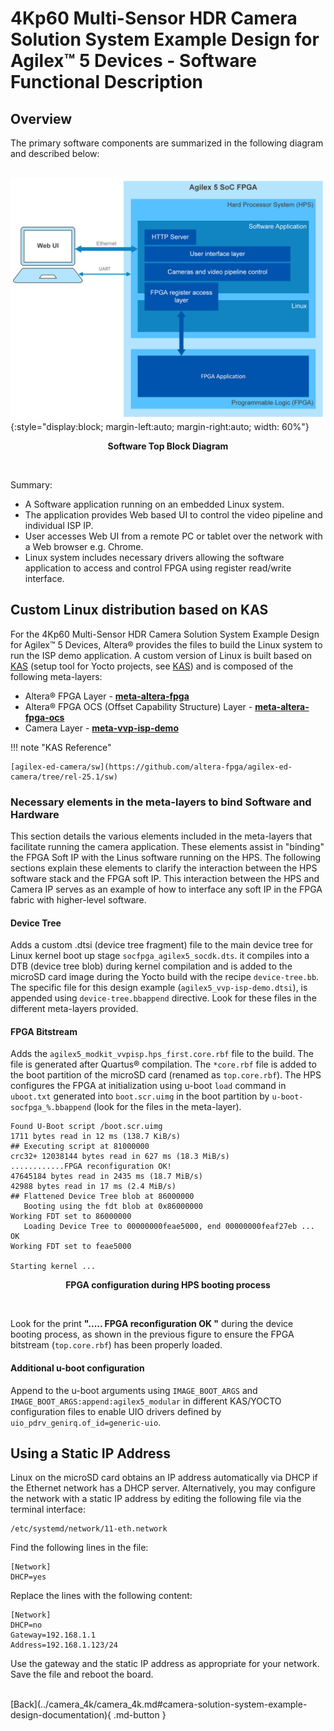 # 4Kp60 Multi-Sensor HDR Camera Solution System Example Design for Agilex™ 5 Devices - Software Functional Description

## Overview

The primary software components are summarized in the following diagram and
described below:
<br/>
<br/>

![top-swm.](./images/SW/VVP_ISP_SW_Top_level.png){:style="display:block; margin-left:auto; margin-right:auto; width: 60%"}
<center markdown="1">

**Software Top Block Diagram**
</center>
<br/>

Summary:

* A Software application running on an embedded Linux system.
* The application provides Web based UI to control the video pipeline and
individual ISP IP.
* User accesses Web UI from a remote PC or tablet over the network with a Web
browser e.g. Chrome.
* Linux system includes necessary drivers allowing the software application to
access and control FPGA using register read/write interface.


## Custom Linux distribution based on KAS

For the 4Kp60 Multi-Sensor HDR Camera Solution System Example Design for
Agilex™ 5 Devices, Altera® provides the files to build the Linux system to run
the ISP demo application. A custom version of Linux is built based on [KAS](https://kas.readthedocs.io/en/latest/)
(setup tool for Yocto projects, see [KAS](https://kas.readthedocs.io/en/latest/)) and is composed of the following
meta-layers:

* Altera® FPGA Layer - **[meta-altera-fpga](https://github.com/altera-fpga/agilex-ed-camera/tree/rel-25.1/sw/meta-altera-fpga)**
* Altera® FPGA OCS (Offset Capability Structure) Layer - **[meta-altera-fpga-ocs](https://github.com/altera-fpga/agilex-ed-camera/tree/rel-25.1/sw/meta-altera-fpga-ocs)**
* Camera Layer - **[meta-vvp-isp-demo](https://github.com/altera-fpga/agilex-ed-camera/tree/rel-25.1/sw/meta-vvp-isp-demo)**



!!! note "KAS Reference"

    [agilex-ed-camera/sw](https://github.com/altera-fpga/agilex-ed-camera/tree/rel-25.1/sw)


### Necessary elements in the meta-layers to bind Software and Hardware

This section details the various elements included in the meta-layers that
facilitate running the camera application. These elements assist in "binding"
the FPGA Soft IP with the Linus software running on the HPS. The following
sections explain these elements to clarify the interaction between the HPS
software stack and the FPGA soft IP. This interaction between the HPS and
Camera IP serves as an example of how to interface any soft IP in the FPGA
fabric with higher-level software.


#### Device Tree

Adds a custom .dtsi (device tree fragment) file to the main device tree for
Linux kernel boot up stage `socfpga_agilex5_socdk.dts`. it compiles into a DTB
(device tree blob) during kernel compilation and is added to the microSD card
image during the Yocto build with the recipe `device-tree.bb`. The specific
file for this design example (`agilex5_vvp-isp-demo.dtsi`), is appended using
`device-tree.bbappend` directive. Look for these files in the different
meta-layers provided.
<br/>

#### FPGA Bitstream

Adds the `agilex5_modkit_vvpisp.hps_first.core.rbf` file to the build. The file
is generated after Quartus® compilation. The `*core.rbf` file is added to the
boot partition of the microSD card (renamed as `top.core.rbf`). The HPS
configures the FPGA at initialization using u-boot `load` command in
`uboot.txt` generated into `boot.scr.uimg` in the boot partition by 
`u-boot-socfpga_%.bbappend` (look for the files in the meta-layer).
<br/>

``` #5
Found U-Boot script /boot.scr.uimg
1711 bytes read in 12 ms (138.7 KiB/s)
## Executing script at 81000000
crc32+ 12038144 bytes read in 627 ms (18.3 MiB/s)
............FPGA reconfiguration OK!
47645184 bytes read in 2435 ms (18.7 MiB/s)
42988 bytes read in 17 ms (2.4 MiB/s)
## Flattened Device Tree blob at 86000000
   Booting using the fdt blob at 0x86000000
Working FDT set to 86000000
   Loading Device Tree to 00000000feae5000, end 00000000feaf27eb ... OK
Working FDT set to feae5000

Starting kernel ...
```
<center markdown="1">

**FPGA configuration during HPS booting process**
</center>
<br/>

Look for the print **"..... FPGA reconfiguration OK "** during the device booting
process, as shown in the previous figure to ensure the FPGA bitstream (`top.core.rbf`)
has been properly loaded.


#### Additional u-boot configuration

Append to the u-boot arguments using `IMAGE_BOOT_ARGS` and
`IMAGE_BOOT_ARGS:append:agilex5_modular` in different KAS/YOCTO configuration
files to enable UIO drivers defined by `uio_pdrv_genirq.of_id=generic-uio`.
<br/>


## Using a Static IP Address

Linux on the microSD card obtains an IP address automatically via DHCP if the
Ethernet network has a DHCP server. Alternatively, you may configure the
network with a static IP address by editing the following file via the terminal
interface:
<br/>

```
/etc/systemd/network/11-eth.network
```

Find the following lines in the file:
```
[Network]
DHCP=yes
```

Replace the lines with the following content:
```
[Network]
DHCP=no
Gateway=192.168.1.1
Address=192.168.1.123/24
```

Use the gateway and the static IP address as appropriate for your network. Save
the file and reboot the board.
<br/>

<br/>
[Back](../camera_4k/camera_4k.md#camera-solution-system-example-design-documentation){ .md-button }
<br/>



[4Kp60 Multi-Sensor HDR Camera Solution System Example Design for Agilex™ 5 Devices]: https://altera-fpga.github.io/rel-25.1/embedded-designs/agilex-5/e-series/modular/camera/camera_4k
[Agilex™ 5 E-Series Modular Development Board GSRD User Guide (25.1)]: https://altera-fpga.github.io/rel-25.1/embedded-designs/agilex-5/e-series/modular/gsrd/ug-gsrd-agx5e-modular/



[Hard Processor System Technical Reference Manual: Agilex™ 5 SoCs (25.1)]: https://www.intel.com/content/www/us/en/docs/programmable/814346/25-1/hard-processor-system-technical-reference.html
[NiosV Processor for Altera® FPGA]: https://www.intel.com/content/www/us/en/products/details/fpga/intellectual-property/processors-peripherals/niosv.html
[Agilex™ 5 FPGA E-Series 065B Modular Development Kit]: https://www.intel.com/content/www/us/en/products/details/fpga/development-kits/agilex/a5e065b-modular.html
[Agilex™ 5 FPGA E-Series 065B Modular Development Kit Product Brief]: https://www.intel.com/content/www/us/en/content-details/815178/agilex-5-fpga-e-series-065b-modular-development-kit-product-brief.html


[Win32DiskImager]: https://sourceforge.net/projects/win32diskimager
[7-Zip]: https://www.7-zip.org
[teraterm]: https://github.com/TeraTermProject/teraterm/releases
[putty]: https://www.chiark.greenend.org.uk/~sgtatham/putty/latest.html


[Framos FSM:GO IMX678C Camera Modules]: https://www.framos.com/en/fsmgo
[Wide 110deg HFOV Lens]: https://www.mouser.co.uk/ProductDetail/FRAMOS/FSMGO-IMX678C-M12-L110A-PM-A1Q1?qs=%252BHhoWzUJg4KQkNyKsCEDHw%3D%3D
[Medium 100deg HFOV Lens]: https://www.mouser.co.uk/ProductDetail/FRAMOS/FSMGO-IMX678C-M12-L100A-PM-A1Q1?qs=%252BHhoWzUJg4IesSwD2ACIBQ%3D%3D
[Narrow 54deg HFOV Lens]: https://www.mouser.co.uk/ProductDetail/FRAMOS/FSMGO-IMX678C-M12-L54A-PM-A1Q1?qs=%252BHhoWzUJg4L5yHZulKgVGA%3D%3D
[Framos Tripod Mount Adapter]: https://www.framos.com/en/products/fma-mnt-trp1-4-v1c-26333
[Tripod]: https://thepihut.com/products/small-tripod-for-raspberry-pi-hq-camera
[150mm flex-cable]: https://www.mouser.co.uk/ProductDetail/FRAMOS/FMA-FC-150-60-V1A?qs=GedFDFLaBXGCmWApKt5QIQ%3D%3D&_gl=1*d93qim*_ga*MTkyOTE4MjMxNy4xNzQxMTcwMzQy*_ga_15W4STQT4T*MTc0MTE3MDM0Mi4xLjEuMTc0MTE3MDQ5OS40NS4wLjA
[300mm micro-coax cable]: https://www.mouser.co.uk/ProductDetail/FRAMOS/FFA-MC50-Kit-0.3m?qs=%252BHhoWzUJg4K3LtaE207mhw%3D%3D
[4Kp60 Converter Dongle]: https://www.amazon.co.uk/gp/product/B01M6WK3KU/ref=ppx_yo_dt_b_asin_title_o02_s00?ie=UTF8&psc=1


[VVP IP Suite, VVP Tone Mapping Operator (TMO) IP, VVP Warp IP, and 3D LUT IP]: https://www.intel.com/content/www/us/en/products/details/fpga/intellectual-property/dsp/video-vision-processing-suite.html
[MIPI DPHY IP and MIPI CSI-2 IP]: https://www.intel.com/content/www/us/en/products/details/fpga/intellectual-property/interface-protocols/mipi-d-phy.html#tab-blade-1-3
[Nios® V Processor]: https://www.intel.com/content/www/us/en/products/details/fpga/intellectual-property/processors-peripherals/niosv/glossy.html


[Altera® Quartus® Prime Pro Edition version 25.1 Linux]: https://www.intel.com/content/www/us/en/software-kit/851652/intel-quartus-prime-pro-edition-design-software-version-25-1-for-linux.html
[Altera® Quartus® Prime Pro Edition version 25.1 Windows]: https://www.intel.com/content/www/us/en/software-kit/851653/intel-quartus-prime-pro-edition-design-software-version-25-1-for-windows.html




[User flow 1]: ../camera_4k/camera_4k.md#pre-requisites
[User flow 2]: ../camera_4k_resources/flow2-sof-mdt.md
[User flow 3]: ../camera_4k_resources/flow3-rbf-mdt.md



[https://github.com/altera-fpga/agilex-ed-camera]: https://github.com/altera-fpga/agilex-ed-camera
[https://github.com/altera-fpga/modular-design-toolkit]: https://github.com/altera-fpga/modular-design-toolkit
[meta-altera-fpga]: https://github.com/altera-fpga/agilex-ed-camera/tree/rel-25.1/sw/meta-altera-fpga
[meta-altera-fpga-ocs]: https://github.com/altera-fpga/agilex-ed-camera/tree/rel-25.1/sw/meta-altera-fpga-ocs
[meta-vvp-isp-demo]: https://github.com/altera-fpga/agilex-ed-camera/tree/rel-25.1/sw/meta-vvp-isp-demo
[agilex-ed-camera/sw]: https://github.com/altera-fpga/agilex-ed-camera/tree/rel-25.1/sw



[Release Tag]: https://github.com/altera-fpga/agilex-ed-camera/releases/tag/rel-25.1
[https://github.com/altera-fpga/agilex-ed-camera/releases/tag/rel-25.1]: https://github.com/altera-fpga/agilex-ed-camera/releases/tag/rel-25.1
[hps-first-vvp-isp-demo-image-agilex5_mk_a5e065bb32aes1.wic.gz]: https://github.com/altera-fpga/agilex-ed-camera/releases/download/rel-25.1/hps-first-vvp-isp-demo-image-agilex5_mk_a5e065bb32aes1.wic.gz
[fpga-first-vvp-isp-demo-image-agilex5_mk_a5e065bb32aes1.wic.gz]: https://github.com/altera-fpga/agilex-ed-camera/releases/download/rel-25.1/fpga-first-vvp-isp-demo-image-agilex5_mk_a5e065bb32aes1.wic.gz
[fsbl_agilex5_modkit_vvpisp_time_limited.sof]: https://github.com/altera-fpga/agilex-ed-camera/releases/download/rel-25.1/fsbl_agilex5_modkit_vvpisp_time_limited.sof
[top.core.jic]: https://github.com/altera-fpga/agilex-ed-camera/releases/download/rel-25.1/top.core.jic
[top.core.rbf]: https://github.com/altera-fpga/agilex-ed-camera/releases/download/rel-25.1/top.core.rbf



[AGX_5E_Modular_Devkit_ISP_FF_RD.xml]: https://github.com/altera-fpga/agilex-ed-camera/blob/rel-25.1/AGX_5E_Altera_Modular_Dk_ISP_designs/AGX_5E_Modular_Devkit_ISP_FF_RD.xml
[AGX_5E_Modular_Devkit_ISP_RD.xml]: https://github.com/altera-fpga/agilex-ed-camera/blob/rel-25.1/AGX_5E_Altera_Modular_Dk_ISP_designs/AGX_5E_Modular_Devkit_ISP_RD.xml
[Create microSD card image (.wic.gz) using YOCTO/KAS]: https://github.com/altera-fpga/agilex-ed-camera/blob/rel-25.1/sw/README.md
[<g>&check;</g><span hidden="true"> YOCTO/KAS </span>]: https://github.com/altera-fpga/agilex-ed-camera/blob/rel-25.1/sw/README.md

[SOF Modular Design Toolkit (MDT) Flow]: https://github.com/altera-fpga/agilex-ed-camera/blob/rel-25.1/README.md#create-the-design-using-the-modular-design-toolkit-mdt
[RBF Modular Design Toolkit (MDT) Flow]: https://github.com/altera-fpga/agilex-ed-camera/blob/rel-25.1/README.md#create-the-design-using-the-modular-design-toolkit-mdt
[<g>&check;</g><span hidden="true"> SOF MDT Flow </span>]: https://github.com/altera-fpga/agilex-ed-camera/blob/rel-25.1/README.md#create-the-design-using-the-modular-design-toolkit-mdt
[<g>&check;</g><span hidden="true"> RBF MDT Flow </span>]: https://github.com/altera-fpga/agilex-ed-camera/blob/rel-25.1/README.md#create-the-design-using-the-modular-design-toolkit-mdt



[Test Pattern Generator IP]: https://www.intel.com/content/www/us/en/docs/programmable/683329/25-1/test-pattern-generator.html
[Switch IP]: https://www.intel.com/content/www/us/en/docs/programmable/683329/25-1/switch.html
[Black Level Statistics IP]: https://www.intel.com/content/www/us/en/docs/programmable/683329/25-1/black-level-statistics.html
[Clipper IP]: https://www.intel.com/content/www/us/en/docs/programmable/683329/25-1/clipper.html
[Defective Pixel Correction IP]: https://www.intel.com/content/www/us/en/docs/programmable/683329/25-1/defective-pixel-correction.html
[Adaptive Noise Reduction IP]: https://www.intel.com/content/www/us/en/docs/programmable/683329/25-1/adaptive-noise-reduction.html
[Black Level Correction IP]: https://www.intel.com/content/www/us/en/docs/programmable/683329/25-1/black-level-correction.html
[Vignette Correction IP]: https://www.intel.com/content/www/us/en/docs/programmable/683329/25-1/vignette-correction.html
[White Balance Statistics IP]: https://www.intel.com/content/www/us/en/docs/programmable/683329/25-1/white-balance-statistics.html
[White Balance Correction IP]: https://www.intel.com/content/www/us/en/docs/programmable/683329/25-1/white-balance-correction.html
[Demosaic IP]: https://www.intel.com/content/www/us/en/docs/programmable/683329/25-1/demosaic.html
[Histogram Statistics IP]: https://www.intel.com/content/www/us/en/docs/programmable/683329/25-1/histogram-statistics.html
[Color Space Converter IP]: https://www.intel.com/content/www/us/en/docs/programmable/683329/25-1/color-space-converter.html
[1D LUT IP]: https://www.intel.com/content/www/us/en/docs/programmable/683329/25-1/1d-lut.html
[3D LUT]: https://www.intel.com/content/www/us/en/products/details/fpga/intellectual-property/dsp/3d-lut.html
[3D LUT IP]: https://www.intel.com/content/www/us/en/docs/programmable/683329/25-1/3d-lut.html
[LUTCalc GitHub page]: https://github.com/cameramanben/LUTCalc
[Tone Mapping Operator]: https://www.intel.com/content/www/us/en/products/details/fpga/intellectual-property/dsp/tone-mapping-operator.html
[Tone Mapping Operator IP]: https://www.intel.com/content/www/us/en/docs/programmable/683329/25-1/tone-mapping-operator.html
[Unsharp Mask IP]: https://www.intel.com/content/www/us/en/docs/programmable/683329/25-1/unsharp-mask.html
[Warp]: https://www.intel.com/content/www/us/en/products/details/fpga/intellectual-property/dsp/video-warp.html
[Warp IP]: https://www.intel.com/content/www/us/en/docs/programmable/683329/25-1/warp.html
[Mixer IP]: https://www.intel.com/content/www/us/en/docs/programmable/683329/25-1/mixer.html
[Video Frame Writer IP]: https://www.intel.com/content/www/us/en/docs/programmable/683329/25-1/video-frame-writer-intel-fpga-ip.html
[Color Plane Manager IP]: https://www.intel.com/content/www/us/en/docs/programmable/683329/25-1/color-plane-manager.html
[Bits per Color Sample Adapter IP]: https://www.intel.com/content/www/us/en/docs/programmable/683329/25-1/bits-per-color-sample-adapter.html
[Protocol Converter IP]: https://www.intel.com/content/www/us/en/docs/programmable/683329/25-1/protocol-converter.html
[Pixels in Parallel Converter IP]: https://www.intel.com/content/www/us/en/docs/programmable/683329/25-1/pixels-in-parallel-converter.html
[Video and Vision Processing Suite Altera® FPGA IP User Guide]: https://www.intel.com/content/www/us/en/docs/programmable/683329/25-1/about-the-video-and-vision-processing-suite.html
[Altera® FPGA Streaming Video Protocol Specification]: https://www.intel.com/content/www/us/en/docs/programmable/683397/current/about-the-intel-fpga-streaming-video.html
[AMBA 4 AXI4-Stream Protocol Specification]: https://developer.arm.com/documentation/ihi0051/a/
[Avalon® Interface Specifications – Avalon® Streaming Interfaces]: https://www.intel.com/content/www/us/en/docs/programmable/683091/20-1/streaming-interfaces.html
[KAS]: https://kas.readthedocs.io/en/latest/

